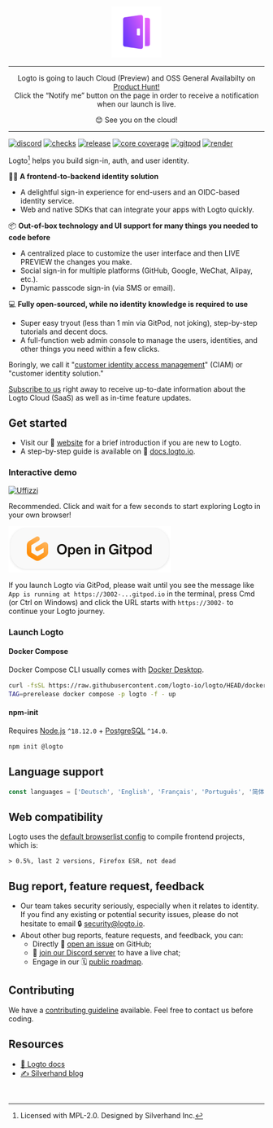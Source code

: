 <p align="center">
  <a href="https://logto.io" target="_blank" align="center" alt="Logto Logo">
    <img src="./logo.png" height="100">
  </a>
</p>

---

<p align="center">
Logto is going to lauch Cloud (Preview) and OSS General Availabilty on <a href="https://www.producthunt.com/products/logto" target="_blank">Product Hunt!</a><br/>
Click the “Notify me” button on the page in order to receive a notification when our launch is live.
</p>
<p align="center">
😊 See you on the cloud!
</p>

---

[![discord](https://img.shields.io/discord/965845662535147551?color=5865f2&label=discord)](https://discord.gg/vRvwuwgpVX)
[![checks](https://img.shields.io/github/checks-status/logto-io/logto/master)](https://github.com/logto-io/logto/actions?query=branch%3Amaster)
[![release](https://img.shields.io/github/v/release/logto-io/logto?color=7958FF)](https://github.com/logto-io/logto/releases)
[![core coverage](https://img.shields.io/codecov/c/github/logto-io/logto?label=core%20coverage)](https://app.codecov.io/gh/logto-io/logto)
[![gitpod](https://img.shields.io/badge/gitpod-available-f09439)](https://gitpod.io/#https://github.com/logto-io/demo)
[![render](https://img.shields.io/badge/render-deploy-5364e9)](https://render.com/deploy?repo=https://github.com/logto-io/logto)

Logto[^info] helps you build sign-in, auth, and user identity.

🧑‍💻 **A frontend-to-backend identity solution**

- A delightful sign-in experience for end-users and an OIDC-based identity service.
- Web and native SDKs that can integrate your apps with Logto quickly.

📦 **Out-of-box technology and UI support for many things you needed to code before**

- A centralized place to customize the user interface and then LIVE PREVIEW the changes you make.
- Social sign-in for multiple platforms (GitHub, Google, WeChat, Alipay, etc.).
- Dynamic passcode sign-in (via SMS or email).

💻 **Fully open-sourced, while no identity knowledge is required to use**

- Super easy tryout (less than 1 min via GitPod, not joking), step-by-step tutorials and decent docs.
- A full-function web admin console to manage the users, identities, and other things you need within a few clicks.

Boringly, we call it "[customer identity access management](https://en.wikipedia.org/wiki/Customer_identity_access_management)" (CIAM) or "customer identity solution."

[Subscribe to us](https://logto.io/subscribe) right away to receive up-to-date information about the Logto Cloud (SaaS) as well as in-time feature updates.

## Get started

- Visit our 🎨 [website](https://logto.io) for a brief introduction if you are new to Logto.
- A step-by-step guide is available on 📖 [docs.logto.io](https://docs.logto.io).

### Interactive demo

[![Uffizzi](https://cdn.uffizzi.com/demo-button.svg)](https://app.uffizzi.com/demo/github.com/logto-io/logto)

Recommended. Click and wait for a few seconds to start exploring Logto in your own browser!

[![GitPod](https://raw.githubusercontent.com/gitpod-io/gitpod/30da76375c996109f243491b23e47feefab7217f/components/dashboard/public/button/open-in-gitpod.svg)](https://gitpod.io/#https://github.com/logto-io/demo)

If you launch Logto via GitPod, please wait until you see the message like `App is running at https://3002-...gitpod.io` in the terminal, press Cmd (or Ctrl on Windows) and click the URL starts with `https://3002-` to continue your Logto journey.

### Launch Logto

#### Docker Compose

Docker Compose CLI usually comes with [Docker Desktop](https://www.docker.com/products/docker-desktop).

```bash
curl -fsSL https://raw.githubusercontent.com/logto-io/logto/HEAD/docker-compose.yml | \
TAG=prerelease docker compose -p logto -f - up
```

#### npm-init

Requires [Node.js](https://nodejs.org/) `^18.12.0` + [PostgreSQL](https://postgresql.org/) `^14.0`.

```bash
npm init @logto
```

## Language support

```ts
const languages = ['Deutsch', 'English', 'Français', 'Português', '简体中文', 'Türkçe', '한국어'];
```

## Web compatibility

Logto uses the [default browserlist config](https://github.com/browserslist/browserslist#full-list) to compile frontend projects, which is:

```
> 0.5%, last 2 versions, Firefox ESR, not dead
```

## Bug report, feature request, feedback

- Our team takes security seriously, especially when it relates to identity. If you find any existing or potential security issues, please do not hesitate to email 🔒 [security@logto.io](mailto:security@logto.io).
- About other bug reports, feature requests, and feedback, you can:
  - Directly 🙋 [open an issue](https://github.com/logto-io/logto/issues/new) on GitHub;
  - 💬 [join our Discord server](https://discord.gg/vRvwuwgpVX) to have a live chat;
  - Engage in our 🗓️ [public roadmap](https://silverhand.notion.site/Logto-Public-Roadmap-d6a1ad19039946b7b1139811aed82dcc).

## Contributing

We have a [contributing guideline](https://github.com/logto-io/logto/blob/master/.github/CONTRIBUTING.md) available. Feel free to contact us before coding.

## Resources

- [📖 Logto docs](https://docs.logto.io?utm_source=github)
- [✍️ Silverhand blog](https://docs.logto.io/blog?utm_source=github)

<br/>

[^info]: Licensed with MPL-2.0. Designed by Silverhand Inc.
